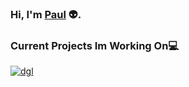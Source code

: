 ### Hi, I'm [Paul](https://dinogomez.github.io/)  👽.

<!-- <a href="https://www.codewars.com/users/PaulGomez"><img src="https://www.codewars.com/users/PaulGomez/badges/large"></a>
<p align="left">
 <img src="https://github-readme-stats.vercel.app/api?username=dinogomez&show_icons=true&show_icons=true&count_private=true" alt="my github stats" width="420"/>&nbsp;<img src="https://github-readme-stats.vercel.app/api/top-langs/?username=dinogomez&layout=compact" alt="languages" height="165">
</p> -->


<!--Waka readme workflow https://github.com/anmol098/waka-readme-stats/-->

<!--START_SECTION:waka-->




<!--END_SECTION:waka-->


    

### Current Projects Im Working On💻 


<a href="https://github.com/dinogomez/polaris-next">
  <img align="middle" src="https://github-readme-stats.vercel.app/api/pin/?username=dinogomez&repo=polaris-next" alt="dgl" />
</a> 
<!--<a href="https://dinogomez.github.io/">
  <img align="middle" src="https://github-readme-stats.vercel.app/api/pin/?username=dinogomez&repo=dinogomez.github.io" alt="dinogomez.github.io" />
</a> -->

<!-- ### Statistics 📈  
<a href="https://codestats.net/users/Polgo">
 <img align="middle" src='https://codestats-readme.wegfan.cn/history-graph/Polgo?width=850&height=300&bg_color=151515&timezone=08:00&history_days=21&max_languages=9&language_colors=["3e4053","f15854","5da5da","faa43a","60bd68","f17cb0","b2912f","decf3f","b276b2","808080"]' alt="Polgo's Code::Stats history graph" />
</a> -->
  



